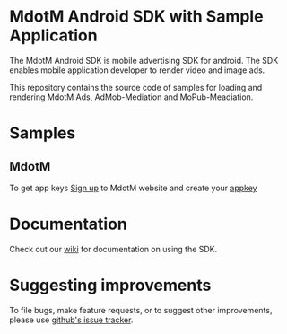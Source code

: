 MdotM Android SDK with Sample Application
=============================
The MdotM Android SDK is mobile advertising SDK for android. The SDK enables mobile application developer to render video and image ads.

This repository contains the source code of samples for loading and rendering MdotM Ads, AdMob-Mediation and MoPub-Meadiation.


Samples
=======
MdotM
-----
To get app keys [Sign up](http://platform.mdotm.com/page/register/publisher) to MdotM website and create your [appkey](http://platform.mdotm.com/account/sites)


Documentation
==============
Check out our [wiki](http://docs.mdotm.com/index.php/MdotM_Android_SDK) for documentation on using the SDK.

Suggesting improvements
=======================
To file bugs, make feature requests, or to suggest other improvements, please use [github's issue tracker](https://github.com/MdotMAds/Android-SDK/issues).
